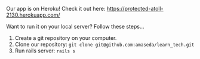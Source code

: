 Our app is on Heroku! Check it out here: https://protected-atoll-2130.herokuapp.com/

Want to run it on your local server? Follow these steps...

1. Create a git repository on your computer.
2. Clone our repository: `git clone git@github.com:amaseda/learn_tech.git`
3. Run rails server: `rails s`
